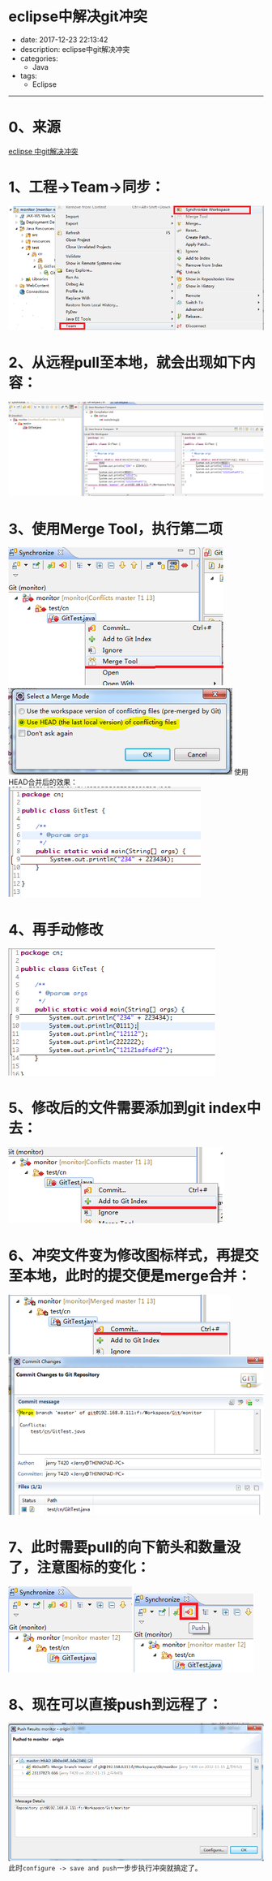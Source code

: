 #   eclipse中解决git冲突
+ date: 2017-12-23 22:13:42
+ description: eclipse中git解决冲突
+ categories:
  - Java
+ tags:
  - Eclipse
---
#   0、来源
[eclipse 中git解决冲突](https://blog.csdn.net/rosten/article/details/17068285)
#   1、工程->Team->同步：
![](../images/2019/12/20191223001.png)
#   2、从远程pull至本地，就会出现如下内容：
![](../images/2019/12/20191223002.png)
#   3、使用Merge Tool，执行第二项
![](../images/2019/12/20191223003.png)
![](../images/2019/12/20191223004.png)
使用HEAD合并后的效果：
![](../images/2019/12/20191223005.png)
#   4、再手动修改
![](../images/2019/12/20191223006.png)
#   5、修改后的文件需要添加到git index中去：
![](../images/2019/12/20191223007.png)
#   6、冲突文件变为修改图标样式，再提交至本地，此时的提交便是merge合并：
![](../images/2019/12/20191223008.png)
![](../images/2019/12/20191223009.png)
#   7、此时需要pull的向下箭头和数量没了，注意图标的变化：
![](../images/2019/12/20191223010.png)
![](../images/2019/12/20191223011.png)
#   8、现在可以直接push到远程了：
![](../images/2019/12/20191223012.png)
此时`configure -> save and push`一步步执行冲突就搞定了。
